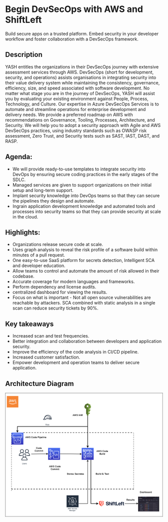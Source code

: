 # Begin DevSecOps with AWS and ShiftLeft

Build secure apps on a trusted platform. Embed security in your developer workflow and foster collaboration with a DevSecOps framework. 

## Description
YASH entitles the organizations in their DevSecOps journey with extensive assessment services through AWS. DevSecOps (short for development, security, and operations) assists organisations in integrating security into their value delivery system while maintaining the consistency, governance, efficiency, size, and speed associated with software development. No matter what stage you are in the journey of DevSecOps, YASH will assist you by evaluating your existing environment against People, Process, Technology, and Culture. Our expertise in Azure DevSecOps Services is to automate and streamline operations for enterprise development and delivery needs. We provide a preferred roadmap on AWS with recommendations on Governance, Tooling, Processes, Architecture, and Security. We will help you to adopt a security approach with Agile and AWS DevSecOps practices, using industry standards such as OWASP risk assessment, Zero Trust, and Security tests such as SAST, IAST, DAST, and RASP.

## Agenda:
- We will provide ready-to-use templates to integrate security into DevOps by ensuring secure coding practices in the early stages of the SDLC.
- Managed services are given to support organizations on their initial setup and long-term support.
- Implant security knowledge into DevOps teams so that they can secure the pipelines they design and automate.
- Ingrain application development knowledge and automated tools and processes into security teams so that they can provide security at scale in the cloud.

## Highlights:
- Organizations release secure code at scale.
- Uses graph analysis to reveal the risk profile of a software build within minutes of a pull request.
- One easy-to-use SaaS platform for secrets detection, Intelligent SCA and developer education.
- Allow teams to control and automate the amount of risk allowed in their codebase.
- Accurate coverage for modern languages and frameworks.
- Perform dependency and license audits.
- centralized dashboard for viewing the results. 
- Focus on what is important - Not all open source vulnerabilities are reachable by attackers. SCA combined with static analysis in a single scan can reduce security tickets by 90%. 




## Key takeaways
- Increased scan and test frequencies.
- Better integration and collaboration between developers and application security.
- Improve the efficiency of the code analysis in CI/CD pipeline.
- Increased customer satisfaction. 
- Empower development and operation teams to deliver secure application.



## Architecture Diagram
![aws_shiftleft](img/aws_shift.png) 